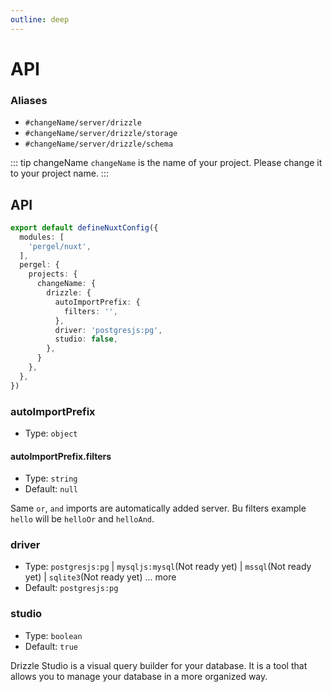 ```yaml
---
outline: deep
---
```


# API

### Aliases

- `#changeName/server/drizzle`
- `#changeName/server/drizzle/storage`
- `#changeName/server/drizzle/schema`

<!-- automd:changeName -->

::: tip changeName
`changeName` is the name of your project. Please change it to your project name.
:::

<!-- /automd -->

## API 

```ts twoslash [nuxt.config.ts] {2,5}
export default defineNuxtConfig({
  modules: [
    'pergel/nuxt',
  ],
  pergel: {
    projects: {
      changeName: {
        drizzle: {
          autoImportPrefix: {
            filters: '',
          },
          driver: 'postgresjs:pg',
          studio: false,
        }, 
      } 
    },
  },
})
```

### autoImportPrefix

- Type: `object`

#### autoImportPrefix.filters

- Type: `string`
- Default: `null`

Same `or`, `and` imports are automatically added server. Bu filters example `hello` will be `helloOr` and `helloAnd`.

### driver

- Type: `postgresjs:pg` | `mysqljs:mysql`(Not ready yet) | `mssql`(Not ready yet) | `sqlite3`(Not ready yet) ... more
- Default: `postgresjs:pg`

### studio

- Type: `boolean`
- Default: `true`

Drizzle Studio is a visual query builder for your database. It is a tool that allows you to manage your database in a more organized way.

